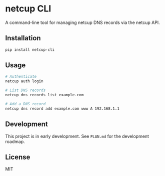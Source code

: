 # netcup CLI

A command-line tool for managing netcup DNS records via the netcup API.

## Installation

```bash
pip install netcup-cli
```

## Usage

```bash
# Authenticate
netcup auth login

# List DNS records
netcup dns records list example.com

# Add a DNS record
netcup dns record add example.com www A 192.168.1.1
```

## Development

This project is in early development. See `PLAN.md` for the development roadmap.

## License

MIT 